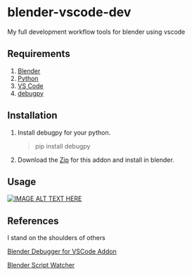 # blender-vscode-dev
My full development workflow tools for blender using vscode

## Requirements

1. [Blender](https://www.blender.org/download/)
2. [Python](https://www.python.org/downloads/)
3. [VS Code](https://code.visualstudio.com/download)
4. [debugpy](https://github.com/microsoft/debugpy)

## Installation

1. Install debugpy for your python.

    > pip install debugpy

2. Download the [Zip](https://github.com/ranjian0/blender-vscode-dev/archive/refs/heads/main.zip) for this addon and install in blender.


## Usage

[![IMAGE ALT TEXT HERE](https://img.youtube.com/vi/72jCL7aC5Zs/0.jpg)](https://www.youtube.com/watch?v=72jCL7aC5Zs)


## References

I stand on the shoulders of others


[Blender Debugger for VSCode Addon](https://github.com/AlansCodeLog/blender-debugger-for-vscode)

[Blender Script Watcher](https://github.com/wisaac407/blender-script-watcher)

